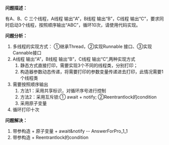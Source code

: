 **问题描述：**

有A、B、C 三个线程，A线程 输出“A”，B线程 输出“B”，C线程 输出“C”，要求同时启动3个线程，按照顺序输出“ABC”，循环10次，请使用代码实现。


**问题分析：**
1. 多线程的实现方式： ①继承Thread，②实现Runnable 接口、③实现Cannable接口
2. A线程 输出“A”，B线程 输出“B”，C线程 输出“C”,两种实现方式
    1. 静态方式直接打印，需要实现3个不同的线程类，分别打印；
    2. 构造器参数动态传递，将需要打印的参数变量传递进去打印，此情况需要1个线程类
3. 需要按照顺序输出
    1. 方法1：采用共享标识，对循环序号进行控制
    2. 方法2：采用互斥锁:① await + notify; ②Reentrantlock的condition
    3. 采用原子变量
4. 循环打印十次


**问题解决：**
1. 带参构造 + 原子变量 + await&notify  -- AnswerForPro_1_1
2. 带参构造 + Reentrantlock的condition

        